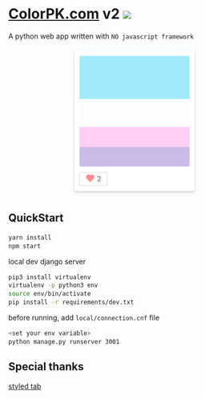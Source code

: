# [ColorPK.com](https://www.colorpk.com) v2 ![](https://github.com/im6/vp2/workflows/build/badge.svg)

A python web app written with `NO javascript framework`

<p align="center">
  <img width="256" height="296" src="https://github.com/im6/vp2/blob/master/static/logo.png">
</p>

## QuickStart

```sh
yarn install
npm start
```

local dev django server

```sh
pip3 install virtualenv
virtualenv -p python3 env
source env/bin/activate
pip install -r requirements/dev.txt
```

before running, add `local/connection.cnf` file

```sh
<set your env variable>
python manage.py runserver 3001
```

## Special thanks

[styled tab](//https://codepen.io/JiveDig/pen/jbdJXR)
